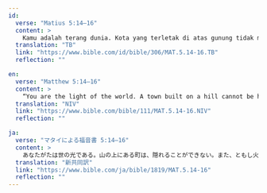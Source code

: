 ```yaml
---
id:
  verse: "Matius 5:14–16"
  content: >
    Kamu adalah terang dunia. Kota yang terletak di atas gunung tidak mungkin tersembunyi. Lagipula orang tidak menyalakan pelita lalu meletakkannya di bawah gantang, melainkan di atas kaki dian sehingga menerangi semua orang di dalam rumah itu. Demikianlah hendaknya terangmu bercahaya di depan orang, supaya mereka melihat perbuatanmu yang baik dan memuliakan Bapamu yang di sorga.
  translation: "TB"
  link: "https://www.bible.com/id/bible/306/MAT.5.14-16.TB"
  reflection: ""

en:
  verse: "Matthew 5:14–16"
  content: >
    “You are the light of the world. A town built on a hill cannot be hidden. Neither do people light a lamp and put it under a bowl. Instead they put it on its stand, and it gives light to everyone in the house. In the same way, let your light shine before others, that they may see your good deeds and glorify your Father in heaven.”
  translation: "NIV"
  link: "https://www.bible.com/bible/111/MAT.5.14-16.NIV"
  reflection: ""

ja:
  verse: "マタイによる福音書 5:14–16"
  content: >
    あなたがたは世の光である。山の上にある町は、隠れることができない。また、ともし火をともして升の下に置く者はいない。燭台の上に置く。そうすれば、家の中のものすべてを照らすのである。そのように、あなたがたの光を人々の前に輝かしなさい。人々が、あなたがたの立派な行いを見て、あなたがたの天の父をあがめるようになるためである。
  translation: "新共同訳"
  link: "https://www.bible.com/ja/bible/1819/MAT.5.14-16"
  reflection: ""
---
```

